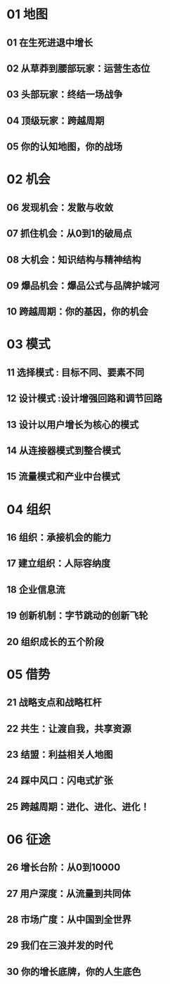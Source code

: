 
# 01 地图  
## 01 在生死进退中增长
## 02 从草莽到腰部玩家：运营生态位
## 03 头部玩家：终结一场战争
## 04 顶级玩家：跨越周期
## 05 你的认知地图，你的战场

# 02 机会
## 06 发现机会：发散与收敛
## 07 抓住机会：从0到1的破局点 
## 08 大机会：知识结构与精神结构 
## 09 爆品机会：爆品公式与品牌护城河 
## 10 跨越周期：你的基因，你的机会

# 03 模式
## 11 选择模式 : 目标不同、要素不同
## 12 设计模式 :设计增强回路和调节回路
## 13 设计以用户增长为核心的模式
## 14 从连接器模式到整合模式
## 15 流量模式和产业中台模式


# 04 组织
## 16 组织：承接机会的能力 
## 17 建立组织：人际容纳度
## 18 企业信息流
## 19 创新机制：字节跳动的创新飞轮
## 20 组织成长的五个阶段

# 05 借势
## 21 战略支点和战略杠杆
## 22 共生：让渡自我，共享资源
## 23 结盟：利益相关人地图
## 24 踩中风口：闪电式扩张
## 25 跨越周期：进化、进化、进化！

# 06 征途
## 26 增长台阶：从0到10000
## 27 用户深度：从流量到共同体
## 28 市场广度：从中国到全世界
## 29 我们在三浪并发的时代
## 30 你的增长底牌，你的人生底色